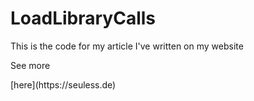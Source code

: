 # LoadLibraryCalls
<p>This is the code for my article I've written on my website</p>
<p> See more </p> [here](https://seuless.de)
